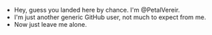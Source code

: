 - Hey, guess you landed here by chance. I'm @PetalVereir.
- I'm just another generic GitHub user, not much to expect from me.
- Now just leave me alone.
